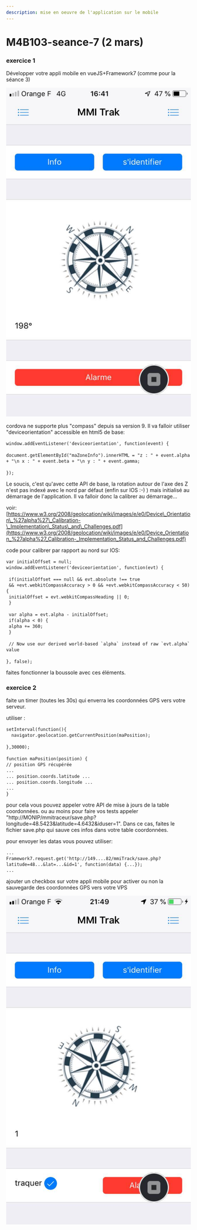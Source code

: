 ```yaml
---
description: mise en oeuvre de l'application sur le mobile
---
```


# M4B103-seance-7 \(2 mars\)

### exercice 1

Développer votre appli mobile en vueJS+Framework7 \(comme pour la séance 3\)

![](.gitbook/assets/img_8920.jpg)

cordova ne  supporte plus  "compass" depuis sa version 9. Il va falloir utiliser "deviceorientation" accessible en html5 de base:

```text
window.addEventListener('deviceorientation', function(event) {
  
document.getElementById("maZoneInfo").innerHTML = "z : " + event.alpha + "\n x : " + event.beta + "\n y : " + event.gamma;
 
});
```

Le soucis, c'est qu'avec cette API de base, la rotation autour de l'axe des Z n'est pas indexé avec le nord par défaut \(enfin sur IOS :-\) \) mais initialisé au démarrage de l'application. Il va falloir donc la calibrer au démarrage...

voir: [https://www.w3.org/2008/geolocation/wiki/images/e/e0/Device\_Orientation\_%27alpha%27\_Calibration-\_Implementation\_Status\_and\_Challenges.pdf](https://www.w3.org/2008/geolocation/wiki/images/e/e0/Device_Orientation_%27alpha%27_Calibration-_Implementation_Status_and_Challenges.pdf)

code pour calibrer par rapport au nord sur IOS:

```text
var initialOffset = null;
window.addEventListener('deviceorientation', function(evt) {

 if(initialOffset === null && evt.absolute !== true
 && +evt.webkitCompassAccuracy > 0 && +evt.webkitCompassAccuracy < 50) {
 initialOffset = evt.webkitCompassHeading || 0;
 }

 var alpha = evt.alpha - initialOffset;
 if(alpha < 0) {
 alpha += 360;
 }

 // Now use our derived world-based `alpha` instead of raw `evt.alpha` value

}, false);
```

faites fonctionner la boussole avec ces éléments.

### exercice 2

faite un timer \(toutes les 30s\) qui enverra les coordonnées GPS vers votre serveur.

utiliser :

```text
setInterval(function(){
  navigator.geolocation.getCurrentPosition(maPosition);

},30000);

function maPosition(position) {
// position GPS récupérée
...
... position.coords.latitude ...
... position.coords.longitude ...
...
}
```

pour cela vous pouvez appeler votre API de mise à jours de la table coordonnées. ou au moins pour faire vos tests appeler "http://MONIP/mmitraceur/save.php?longitude=48.5423&latitude=4.6432&iduser=1". Dans ce cas, faites le fichier save.php qui sauve ces infos dans votre table coordonnées.

pour envoyer les datas vous pouvez utiliser:

```text
...
Framework7.request.get('http://149....82/mmiTrack/save.php?latitude=48...&lat=...&id=1', function(data) {...});
...
```

ajouter un checkbox sur votre appli mobile pour activer ou non la sauvegarde des coordonnées GPS vers votre VPS

![](.gitbook/assets/img_8922.jpg)

